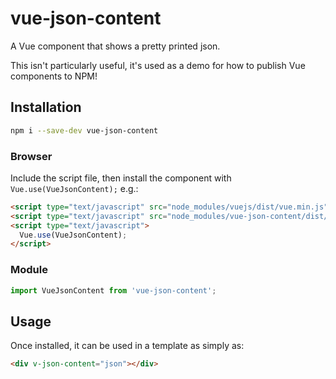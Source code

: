 # vue-json-content

A Vue component that shows a pretty printed json. 

This isn't particularly useful, it's used as a demo for how to publish Vue components to NPM!

## Installation

```bash
npm i --save-dev vue-json-content
```

### Browser

Include the script file, then install the component with `Vue.use(VueJsonContent);` e.g.:

```html
<script type="text/javascript" src="node_modules/vuejs/dist/vue.min.js"></script>
<script type="text/javascript" src="node_modules/vue-json-content/dist/vue-json-content.min.js"></script>
<script type="text/javascript">
  Vue.use(VueJsonContent);
</script>
```

### Module

```js
import VueJsonContent from 'vue-json-content';
```

## Usage

Once installed, it can be used in a template as simply as:

```html
<div v-json-content="json"></div>
```
